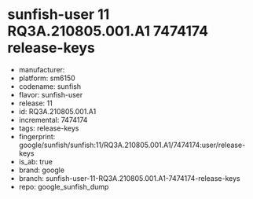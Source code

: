 # sunfish-user 11 RQ3A.210805.001.A1 7474174 release-keys
- manufacturer: 
- platform: sm6150
- codename: sunfish
- flavor: sunfish-user
- release: 11
- id: RQ3A.210805.001.A1
- incremental: 7474174
- tags: release-keys
- fingerprint: google/sunfish/sunfish:11/RQ3A.210805.001.A1/7474174:user/release-keys
- is_ab: true
- brand: google
- branch: sunfish-user-11-RQ3A.210805.001.A1-7474174-release-keys
- repo: google_sunfish_dump
